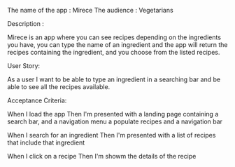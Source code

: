  The name of the app : Mirece 
 The audience : Vegetarians

Description :

Mirece is an app where you can see recipes depending on the ingredients you have, you can type the name of an ingredient and the app will return the recipes containing
the ingredient, and you choose from the listed recipes.


User Story:

As a user I want to be able to type an ingredient in a searching bar and be able to see all the recipes available.



Acceptance Criteria:

When I load the app
Then I'm presented with a landing page containing a search bar, and a navigation menu a populate recipes and a navigation bar

When I search for an ingredient
Then I'm presented with a list of recipes that include that ingredient

When I click on a recipe 
Then I'm showm the details of the recipe
